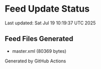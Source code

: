 # Feed Update Status
Last updated: Sat Jul 19 10:19:37 UTC 2025

## Feed Files Generated
- master.xml (80369 bytes)

Generated by GitHub Actions
